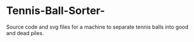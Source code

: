 # Tennis-Ball-Sorter-
Source code and svg files for a machine to separate tennis balls into good and dead piles. 
